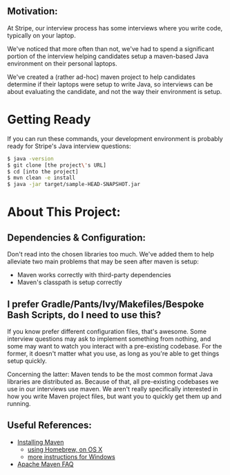 ## Motivation:

At Stripe, our interview process has some interviews where you write
code, typically on your laptop.

We've noticed that more often than not, we've had to spend a significant
portion of the interview helping candidates setup a maven-based Java
environment on their personal laptops.

We've created a (rather ad-hoc) maven project to help candidates
determine if their laptops were setup to write Java, so interviews can
be about evaluating the candidate, and not the way their environment is
setup.

# Getting Ready

If you can run these commands, your development environment is probably
ready for Stripe's Java interview questions:

```bash
$ java -version
$ git clone [the project\'s URL]
$ cd [into the project]
$ mvn clean -e install
$ java -jar target/sample-HEAD-SNAPSHOT.jar
```

# About This Project:

## Dependencies & Configuration:

Don't read into the chosen libraries too much.
We've added them to help alleviate two main problems that may be seen
after maven is setup:
- Maven works correctly with third-party dependencies
- Maven's classpath is setup correctly

## I prefer Gradle/Pants/Ivy/Makefiles/Bespoke Bash Scripts, do I need to use this?

If you know prefer different configuration files, that's awesome.
Some interview questions may ask to implement something from nothing,
and some may want to watch you interact with a pre-existing codebase.
For the former, it doesn't matter what you use, as long as you're able
to get things setup quickly.

Concerning the latter: Maven tends to be the most common format Java
libraries are distributed as.
Because of that, all pre-existing codebases we use in our interviews use
maven.
We aren't really specifically interested in how you write Maven project
files, but want you to quickly get them up and running.

## Useful References:
- [Installing Maven](https://maven.apache.org/install.html)
  - [using Homebrew, on OS X](http://brewformulas.org/Maven)
  - [more instructions for Windows](https://maven.apache.org/guides/getting-started/windows-prerequisites.html)
- [Apache Maven FAQ](https://maven.apache.org/general.html)
